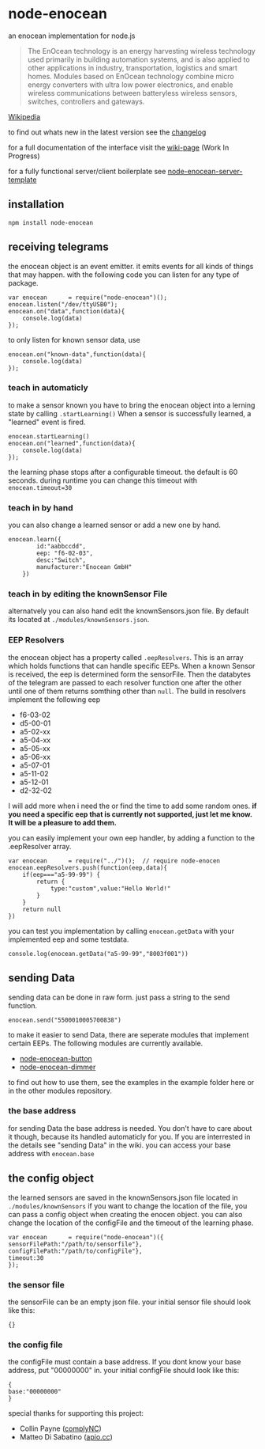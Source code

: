 # node-enocean
an enocean implementation for node.js  

>The EnOcean technology is an energy harvesting wireless technology used primarily in building automation systems, and is also applied to other applications in industry, transportation, logistics and smart homes. Modules based on EnOcean technology combine micro energy converters with ultra low power electronics, and enable wireless communications between batteryless wireless sensors, switches, controllers and gateways.    

[Wikipedia](https://en.wikipedia.org/wiki/EnOcean)

to find out whats new in the latest version see the [changelog](https://github.com/Holger-Will/node-enocean/wiki/Changelog)

for a full documentation of the interface visit the [wiki-page](https://github.com/Holger-Will/node-enocean/wiki/the-Enocean-Object) (Work In Progress)

for a fully functional server/client boilerplate see [node-enocean-server-template](https://github.com/Holger-Will/node-enocean-server-template)

## installation
```
npm install node-enocean
```
## receiving telegrams
the enocean object is an event emitter. it emits events for all kinds of things that may happen.
with the following code you can listen for any type of package.

```
var enocean      = require("node-enocean")();
enocean.listen("/dev/ttyUSB0"); 
enocean.on("data",function(data){   
	console.log(data) 
});
```

to only listen for known sensor data, use

```
enocean.on("known-data",function(data){   
	console.log(data) 
});
```


### teach in automaticly

to make a sensor known you have to bring the enocean object into a lerning state by calling `.startLearning()`
When a sensor is successfully learned, a "learned" event is fired.

```
enocean.startLearning()
enocean.on("learned",function(data){   
	console.log(data) 
});
```

the learning phase stops after a configurable timeout. the default is 60 seconds.
during runtime you can change this timeout with `enocean.timeout=30`

### teach in by hand

you can also change a learned sensor or add a new one by hand.

```
enocean.learn({
		id:"aabbccdd",
		eep: "f6-02-03",
		desc:"Switch",
		manufacturer:"Enocean GmbH"
	})
```
### teach in by editing the knownSensor File

alternatvely you can also hand edit the knownSensors.json file. By default its located at `./modules/knownSensors.json`.

### EEP Resolvers

the enocean object has a property called `.eepResolvers`. This is an array which holds functions that can handle specific EEPs. When a known Sensor is received, the eep is determined form the sensorFile. Then the databytes of the telegram are passed to each resolver function one after the other until one of them returns somthing other than `null`. The build in resolvers implement the following eep

* f6-03-02
* d5-00-01
* a5-02-xx
* a5-04-xx
* a5-05-xx
* a5-06-xx
* a5-07-01
* a5-11-02
* a5-12-01
* d2-32-02

I will add more when i need the or find the time to add some random ones. 
**if you need a specific eep that is currently not supported, just let me know. It will be a pleasure to add them.**

you can easily implement your own eep handler, by adding a function to the .eepResolver array.

```
var enocean      = require("../")();  // require node-enocen
enocean.eepResolvers.push(function(eep,data){
	if(eep==="a5-99-99") {
		return {
			type:"custom",value:"Hello World!"
		}
	}
	return null
})
```

you can test you implementation by calling `enocean.getData` with your implemented eep and some testdata.

```
console.log(enocean.getData("a5-99-99","8003f001"))
```

## sending Data

sending data can be done in raw form. just pass a string to the send function.   

`enocean.send("5500010005700838")`

to make it easier to send Data, there are seperate modules that implement certain EEPs. The following modules are currently available.

* [node-enocean-button](https://github.com/Holger-Will/node-enocean-button)
* [node-enocean-dimmer](https://github.com/Holger-Will/node-enocean-dimmer)

to find out how to use them, see the examples in the example folder here or in the other modules repository.

### the base address

for sending Data the base address is needed. You don't have to care about it though, because its handled automaticly for you. If you are interrested in the details see "sending Data" in the wiki.
you can access your base address with `enocean.base`

## the config object

the learned sensors are saved in the knownSensors.json file located in `./modules/knownSensors`
if you want to change the location of the file, you can pass a config object when creating the enocen object.
you can also change the location of the configFile and the timeout of the learning phase.

```
var enocean      = require("node-enocean")({
sensorFilePath:"/path/to/sensorfile"},
configFilePath:"/path/to/configFile"},
timeout:30
});
```
### the sensor file
the sensorFile can be an empty json file. your initial sensor file should look like this:
```
{}
```
### the config file
the configFile must contain a base address. If you dont know your base address, put "00000000" in. your initial configFile should look like this:
```
{
base:"00000000"
}
```

special thanks for supporting this project:

* Collin Payne ([complyNC](http://www.complync.com/))
* Matteo Di Sabatino ([apio.cc](http://apio.cc))
